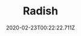 ---
templateKey: blog-post
featuredpost: false
date: 2020-02-23T00:22:22.711Z
title: Radish
description: A crisp and refreshing root vegetable with hints of pepper when eaten raw
type: vegetable
sellPrice: 90
energy: 45
health: 20
featuredimage: /img/Radish.png
tags:
  - Summer
  - edible
  - vegetable
  - Radish Salad
  - Red Plate
  - pickles
---